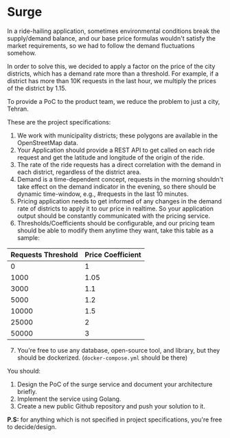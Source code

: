 
# Surge  
  
In a ride-hailing application, sometimes environmental conditions break the supply/demand balance, and our base price formulas wouldn't satisfy the market requirements, so we had to follow the demand fluctuations somehow.  
  
In order to solve this, we decided to apply a factor on the price of the city districts, which has a demand rate more than a threshold. For example, if a district has more than 10K requests in the last hour, we multiply the prices of the district by 1.15.  
  
To provide a PoC to the product team, we reduce the problem to just a city, Tehran.  
  
These are the project specifications:  
1. We work with municipality districts; these polygons are available in the OpenStreetMap data.  
2. Your Application should provide a REST API to get called on each ride request and get the latitude and longitude of the origin of the ride.  
3. The rate of the ride requests has a direct correlation with the demand in each district, regardless of the district area.  
4. Demand is a time-dependent concept, requests in the morning shouldn't take effect on the demand indicator in the evening, so there should be dynamic time-window, e.g., #requests in the last 10 minutes.  
5. Pricing application needs to get informed of any changes in the demand rate of districts to apply it to our price in realtime. So your application output should be constantly communicated with the pricing service.
6. Thresholds/Coefficients should be configurable, and our pricing team should be able to modify them anytime they want, take this table as a sample:


| Requests Threshold | Price Coefficient |
|--|--|
| 0 | 1 |
| 1000 | 1.05 |
| 3000 | 1.1 |
| 5000 | 1.2 |
| 10000 | 1.5 |
| 25000 | 2 |
| 50000 | 3 |


7. You're free to use any database, open-source tool, and library, but they should be dockerized. (`docker-compose.yml` should be there)  
  
You should:  
1. Design the PoC of the surge service and document your architecture briefly.  
2. Implement the service using Golang.  
3. Create a new public Github repository and push your solution to it.

**P.S:** for anything which is not specified in project specifications, you're free to decide/design.
